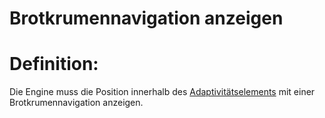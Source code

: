 # Brotkrumennavigation anzeigen


# Definition:
Die Engine muss die Position innerhalb des [Adaptivitätselements](Adaptivitätselement-GE.md) mit einer Brotkrumennavigation anzeigen.
